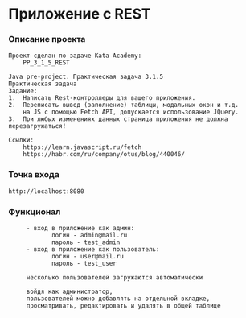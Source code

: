 # Приложение с REST

### Описание проекта
    Проект сделан по задаче Kata Academy:
        PP_3_1_5_REST

    Java pre-project. Практическая задача 3.1.5
    Практическая задача
    Задание:
    1.  Написать Rest-контроллеры для вашего приложения.
    2.  Переписать вывод (заполнение) таблицы, модальных окон и т.д.
        на JS c помощью Fetch API, допускается использование JQuery.
    3.  При любых изменениях данных страница приложения не должна перезагружаться!

    Ссылки:
        https://learn.javascript.ru/fetch
        https://habr.com/ru/company/otus/blog/440046/  

### Точка входа
    http://localhost:8080

### Функционал
         - вход в приложение как админ:
                логин - admin@mail.ru
                пароль - test_admin
         - вход в приложение как пользователь:
                логин - user@mail.ru
                пароль - test_user

         несколько пользователей загружаются автоматически

         войдя как администратор,
         пользователей можно добавлять на отдельной вкладке,
         просматривать, редактировать и удалять в общей таблице
